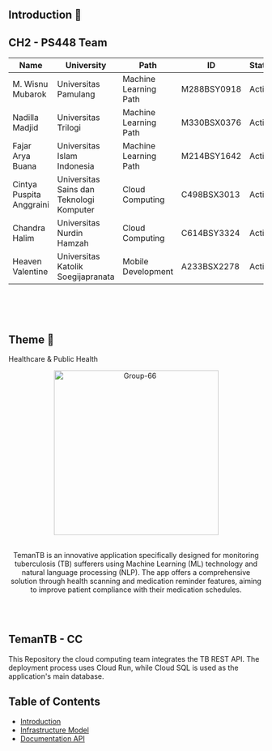 
## Introduction 👋
## CH2 - PS448 Team

| Name | University          | Path | ID | Status         | Github | LinkedIn |
| ---- |---------------| ------------- | ---- |---------------------|---------------------|-----------|
| M. Wisnu Mubarok   | Universitas Pamulang       | Machine Learning Path | M288BSY0918 | Active | <a href="https://github.com/wisnumubarok26">Github</a> | <a href="https://www.linkedin.com/in/muhamad-wisnu-mubarok/">LinkedIn</a> |
| Nadilla Madjid  | Universitas Trilogi       | Machine Learning Path | M330BSX0376  | Active | <a href="https://github.com/nadillamdjd">Github</a> | <a href="https://www.linkedin.com/in/nadilla-madjid/">LinkedIn</a> |
| Fajar Arya Buana  | Universitas Islam Indonesia       | Machine Learning Path | M214BSY1642   | Active | <a href="https://github.com/onyeng">Github</a> | <a href="https://www.linkedin.com/in/fajar-buana/">LinkedIn</a> |
|  Cintya Puspita Anggraini  | Universitas Sains dan Teknologi Komputer       | Cloud Computing | C498BSX3013    | Active | <a href="https://github.com/cintyaanggraini">Github</a> | <a href="https://www.linkedin.com/in/cintya-puspita-anggraini-728b20150/">LinkedIn</a> |
|  Chandra Halim  | Universitas Nurdin Hamzah       | Cloud Computing | C614BSY3324     | Active | <a href="https://github.com/chandra-halimm">Github</a> | <a href="https://www.linkedin.com/in/chandrahalimm/">LinkedIn</a> |
|  Heaven Valentine  | Universitas Katolik Soegijapranata      | Mobile Development | A233BSX2278     | Active | <a href="https://github.com/heavenvalentine">Github</a> | <a href="https://www.linkedin.com/in/heaven-valentine/">LinkedIn</a> |

<br>
<br>
<br>

## Theme 🌾
Healthcare & Public Health

<div align="center">
  <img src="https://i.ibb.co/5jjdxqG/Group-66.png" alt="Group-66" border="0" style="width: 325px;">
	<p align="center">
    <br>
		TemanTB is an innovative application specifically designed for monitoring tuberculosis (TB) sufferers using Machine Learning (ML) technology and natural language processing (NLP). The app offers a comprehensive solution through health scanning and medication reminder features, aiming to improve patient compliance with their medication schedules.
		<br />
	</p>
</div>



<br><br>


<h2>TemanTB - CC</h2>

<p>This Repository the cloud computing team integrates the TB REST API. The deployment process uses Cloud Run, while Cloud SQL is used as the application's main database. </p>

<h2>Table of Contents</h2>
<ul>
  <li><a href="">Introduction</a></li>
  <li><a href="https://cdn.discordapp.com/attachments/1160881002588160091/1187329818849710100/infra_GCP.PNG?ex=65967e10&is=65840910&hm=bccddd0c3e41a9518e64ac9b8199ee469f29695a7f0198c232733d914d3886ca&">Infrastructure Model</a></li>
  <li><a href="your_link_here">Documentation API</a></li>
</ul>
